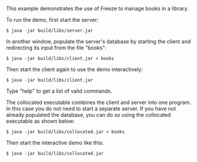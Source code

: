 This example demonstrates the use of Freeze to manage books in a
library.

To run the demo, first start the server:
```
$ java -jar build/libs/server.jar
```
In another window, populate the server's database by starting the
client and redirecting its input from the file "books":
```
$ java -jar build/libs/client.jar < books
```
Then start the client again to use the demo interactively:
```
$ java -jar build/libs/client.jar
```
Type "help" to get a list of valid commands.

The collocated executable combines the client and server into one
program. In this case you do not need to start a separate server.
If you have not already populated the database, you can do so using
the collocated executable as shown below:
```
$ java -jar build/libs/collocated.jar < books
```
Then start the interactive demo like this:
```
$ java -jar build/libs/collocated.jar
```
